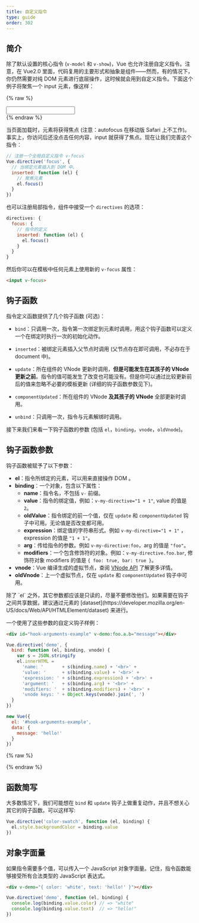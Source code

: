 ```yaml
---
title: 自定义指令
type: guide
order: 302
---
```


## 简介

除了默认设置的核心指令 (`v-model` 和 `v-show`)，Vue 也允许注册自定义指令。注意，在 Vue2.0 里面，代码复用的主要形式和抽象是组件——然而，有的情况下，你仍然需要对纯 DOM 元素进行底层操作，这时候就会用到自定义指令。下面这个例子将聚焦一个 input 元素，像这样：

{% raw %}
<div id="simplest-directive-example" class="demo">
  <input v-focus>
</div>
<script>
Vue.directive('focus', {
  inserted: function (el) {
    el.focus()
  }
})
new Vue({
  el: '#simplest-directive-example'
})
</script>
{% endraw %}

当页面加载时，元素将获得焦点 (注意：autofocus 在移动版 Safari 上不工作)。事实上，你访问后还没点击任何内容，input 就获得了焦点。现在让我们完善这个指令：

``` js
// 注册一个全局自定义指令 v-focus
Vue.directive('focus', {
  // 当绑定元素插入到 DOM 中。
  inserted: function (el) {
    // 聚焦元素
    el.focus()
  }
})
```

也可以注册局部指令，组件中接受一个 `directives` 的选项：

``` js
directives: {
  focus: {
    // 指令的定义
    inserted: function (el) {
      el.focus()
    }
  }
}
```

然后你可以在模板中任何元素上使用新的 `v-focus` 属性：

``` html
<input v-focus>
```

## 钩子函数

指令定义函数提供了几个钩子函数 (可选)：

- `bind`：只调用一次，指令第一次绑定到元素时调用，用这个钩子函数可以定义一个在绑定时执行一次的初始化动作。

- `inserted`：被绑定元素插入父节点时调用 (父节点存在即可调用，不必存在于 document 中)。

- `update`：所在组件的 VNode 更新时调用，__但是可能发生在其孩子的 VNode 更新之前__。指令的值可能发生了改变也可能没有。但是你可以通过比较更新前后的值来忽略不必要的模板更新 (详细的钩子函数参数见下)。

- `componentUpdated`：所在组件的 VNode __及其孩子的 VNode__ 全部更新时调用。

- `unbind`：只调用一次，指令与元素解绑时调用。

接下来我们来看一下钩子函数的参数 (包括 `el`，`binding`，`vnode`，`oldVnode`)。

## 钩子函数参数

钩子函数被赋予了以下参数：

- **el**：指令所绑定的元素，可以用来直接操作 DOM 。
- **binding**：一个对象，包含以下属性：
  - **name**：指令名，不包括 `v-` 前缀。
  - **value**：指令的绑定值，例如：`v-my-directive="1 + 1"`, value 的值是 `2`。
  - **oldValue**：指令绑定的前一个值，仅在 `update` 和 `componentUpdated` 钩子中可用。无论值是否改变都可用。
  - **expression**：绑定值的字符串形式。例如 `v-my-directive="1 + 1"` ，expression 的值是 `"1 + 1"`。
  - **arg**：传给指令的参数。例如 `v-my-directive:foo`，arg 的值是 `"foo"`。
  - **modifiers**：一个包含修饰符的对象。例如：`v-my-directive.foo.bar`, 修饰符对象 modifiers 的值是 `{ foo: true, bar: true }`。
- **vnode**：Vue 编译生成的虚拟节点，查阅 [VNode API](../api/#VNode-接口) 了解更多详情。
- **oldVnode**：上一个虚拟节点，仅在 `update` 和 `componentUpdated` 钩子中可用。

<p class="tip">除了 `el` 之外，其它参数都应该是只读的，尽量不要修改他们。如果需要在钩子之间共享数据，建议通过元素的 [dataset](https://developer.mozilla.org/en-US/docs/Web/API/HTMLElement/dataset) 来进行。</p>

一个使用了这些参数的自定义钩子样例：

``` html
<div id="hook-arguments-example" v-demo:foo.a.b="message"></div>
```

``` js
Vue.directive('demo', {
  bind: function (el, binding, vnode) {
    var s = JSON.stringify
    el.innerHTML =
      'name: '       + s(binding.name) + '<br>' +
      'value: '      + s(binding.value) + '<br>' +
      'expression: ' + s(binding.expression) + '<br>' +
      'argument: '   + s(binding.arg) + '<br>' +
      'modifiers: '  + s(binding.modifiers) + '<br>' +
      'vnode keys: ' + Object.keys(vnode).join(', ')
  }
})

new Vue({
  el: '#hook-arguments-example',
  data: {
    message: 'hello!'
  }
})
```

{% raw %}
<div id="hook-arguments-example" v-demo:foo.a.b="message" class="demo"></div>
<script>
Vue.directive('demo', {
  bind: function (el, binding, vnode) {
    var s = JSON.stringify
    el.innerHTML =
      'name: '       + s(binding.name) + '<br>' +
      'value: '      + s(binding.value) + '<br>' +
      'expression: ' + s(binding.expression) + '<br>' +
      'argument: '   + s(binding.arg) + '<br>' +
      'modifiers: '  + s(binding.modifiers) + '<br>' +
      'vnode keys: ' + Object.keys(vnode).join(', ')
  }
})
new Vue({
  el: '#hook-arguments-example',
  data: {
    message: 'hello!'
  }
})
</script>
{% endraw %}

## 函数简写

大多数情况下，我们可能想在 `bind` 和 `update` 钩子上做重复动作，并且不想关心其它的钩子函数。可以这样写:

``` js
Vue.directive('color-swatch', function (el, binding) {
  el.style.backgroundColor = binding.value
})
```
## 对象字面量

如果指令需要多个值，可以传入一个 JavaScript 对象字面量。记住，指令函数能够接受所有合法类型的 JavaScript 表达式。

``` html
<div v-demo="{ color: 'white', text: 'hello!' }"></div>
```

``` js
Vue.directive('demo', function (el, binding) {
  console.log(binding.value.color) // => "white"
  console.log(binding.value.text)  // => "hello!"
})
```
